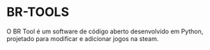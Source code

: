 # BR-TOOLS
O BR Tool é um software de código aberto desenvolvido em Python, projetado para modificar e adicionar jogos na steam.
